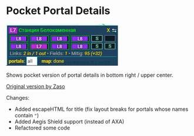 # Pocket Portal Details

![Demo](demo.png)

Shows pocket version of portal details in bottom right / upper center.

[Original version by Zaso](https://www.giacintogarcea.com/ingress/iitc/pocket-portal-details-by-zaso.user.js)

Changes:
- Added escapeHTML for title (fix layout breaks for portals whose names contain `"`)
- Added Aegis Shield support (instead of AXA)
- Refactored some code
